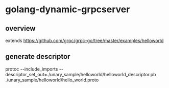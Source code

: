 # golang-dynamic-grpcserver

## overview
extends
https://github.com/grpc/grpc-go/tree/master/examples/helloworld

## generate descriptor
protoc --include_imports --descriptor_set_out=./unary_sample/helloworld/helloworld_descriptor.pb ./unary_sample/helloworld/hello_world.proto